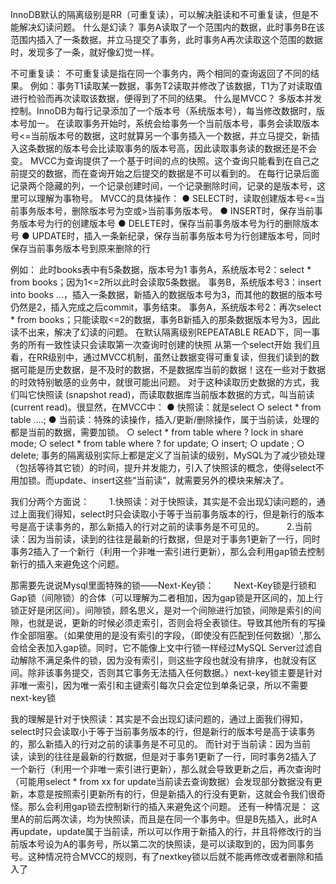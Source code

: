 InnoDB默认的隔离级别是RR（可重复读），可以解决脏读和不可重复读，但是不能解决幻读问题。
什么是幻读？
事务A读取了一个范围内的数据，此时事务B在该范围内插入了一条数据，并立马提交了事务，此时事务A再次读取这个范围的数据时，发现多了一条，就好像幻觉一样。

不可重复读：
不可重复读是指在同一个事务内，两个相同的查询返回了不同的结果。
例如：事务T1读取某一数据，事务T2读取并修改了该数据，T1为了对读取值进行检验而再次读取该数据，便得到了不同的结果。
什么是MVCC？
多版本并发控制。InnoDB为每行记录添加了一个版本号（系统版本号），每当修改数据时，版本号加一。
在读取事务开始时，系统会给事务一个当前版本号，事务会读取版本号<=当前版本号的数据，这时就算另一个事务插入一个数据，并立马提交，新插入这条数据的版本号会比读取事务的版本号高，因此读取事务读的数据还是不会变。
MVCC为查询提供了一个基于时间的点的快照。这个查询只能看到在自己之前提交的数据，而在查询开始之后提交的数据是不可以看到的。
在每行记录后面记录两个隐藏的列，一个记录创建时间，一个记录删除时间，记录的是版本号，这里可以理解为事物号。
MVCC的具体操作：
  ● SELECT时，读取创建版本号<=当前事务版本号，删除版本号为空或>当前事务版本号。
  ● INSERT时，保存当前事务版本号为行的创建版本号
  ● DELETE时，保存当前事务版本号为行的删除版本号
  ● UPDATE时，插入一条新纪录，保存当前事务版本号为行创建版本号，同时保存当前事务版本号到原来删除的行

例如：
此时books表中有5条数据，版本号为1
事务A，系统版本号2：select * from books；因为1<=2所以此时会读取5条数据。
事务B，系统版本号3：insert into books ...，插入一条数据，新插入的数据版本号为3，而其他的数据的版本号仍然是2，插入完成之后commit，事务结束。
事务A，系统版本号2：再次select * from books；只能读取<=2的数据，事务B新插入的那条数据版本号为3，因此读不出来，解决了幻读的问题。
在默认隔离级别REPEATABLE READ下，同一事务的所有一致性读只会读取第一次查询时创建的快照
从第一个select开始
我们且看，在RR级别中，通过MVCC机制，虽然让数据变得可重复读，但我们读到的数据可能是历史数据，是不及时的数据，不是数据库当前的数据！这在一些对于数据的时效特别敏感的业务中，就很可能出问题。
对于这种读取历史数据的方式，我们叫它快照读 (snapshot read)，而读取数据库当前版本数据的方式，叫当前读 (current read)。很显然，在MVCC中：
  ● 快照读：就是select
      ○ select * from table ....;
  ● 当前读：特殊的读操作，插入/更新/删除操作，属于当前读，处理的都是当前的数据，需要加锁。
      ○ select * from table where ? lock in share mode;
      ○ select * from table where ? for update;
      ○ insert;
      ○ update ;
      ○ delete;
事务的隔离级别实际上都是定义了当前读的级别，MySQL为了减少锁处理（包括等待其它锁）的时间，提升并发能力，引入了快照读的概念，使得select不用加锁。而update、insert这些“当前读”，就需要另外的模块来解决了。

我们分两个方面说：
　　1.快照读：对于快照读，其实是不会出现幻读问题的，通过上面我们得知，select时只会读取小于等于当前事务版本的行，但是新行的版本号是高于读事务的，那么新插入的行对之前的读事务是不可见的。
　　
  2.当前读：因为当前读，读到的往往是最新的行数据，但是对于事务1更新了一行，同时事务2插入了一个新行（利用一个非唯一索引进行更新），那么会利用gap锁去控制新行的插入来避免这个问题。
 
 那需要先说说Mysql里面特殊的锁——Next-Key锁：
　　Next-Key锁是行锁和Gap锁（间隙锁）的合体（可以理解为二者相加，因为gap锁是开区间的，加上行锁正好是闭区间）。间隙锁，顾名思义，是对一个间隙进行加锁，间隙是索引的间隙，也就是说，更新的时候必须走索引，否则会将全表锁住。导致其他所有的写操作全部阻塞。（如果使用的是没有索引的字段，（即使没有匹配到任何数据）',那么会给全表加入gap锁。同时，它不能像上文中行锁一样经过MySQL Server过滤自动解除不满足条件的锁，因为没有索引，则这些字段也就没有排序，也就没有区间。除非该事务提交，否则其它事务无法插入任何数据。）next-key锁主要是针对非唯一索引，因为唯一索引和主键索引每次只会定位到单条记录，所以不需要next-key锁
 
 我的理解是针对于快照读：其实是不会出现幻读问题的，通过上面我们得知，select时只会读取小于等于当前事务版本的行，但是新行的版本号是高于读事务的，那么新插入的行对之前的读事务是不可见的。
而针对于当前读：因为当前读，读到的往往是最新的行数据，但是对于事务1更新了一行，同时事务2插入了一个新行（利用一个非唯一索引进行更新），那么就会导致更新之后，再次查询时（可能用select * from xx  for update当前读去查询数据）会发现部分数据没有更新，本意是按照索引更新所有的行，但是新插入的行没有更新，这就会令我们很奇怪。那么会利用gap锁去控制新行的插入来避免这个问题。
还有一种情况是：
这里A的前后两次读，均为快照读，而且是在同一个事务中。但是B先插入，此时A再update，update属于当前读，所以可以作用于新插入的行，并且将修改行的当前版本号设为A的事务号，所以第二次的快照读，是可以读取到的，因为同事务号。这种情况符合MVCC的规则，有了nextkey锁以后就不能再修改或者删除和插入了
  
